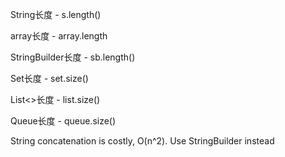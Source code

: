 String长度 - s.length()

array长度 - array.length

StringBuilder长度 - sb.length()

Set长度 - set.size()

List<>长度 - list.size()

Queue长度 - queue.size()


String concatenation is costly, O(n^2). Use StringBuilder instead